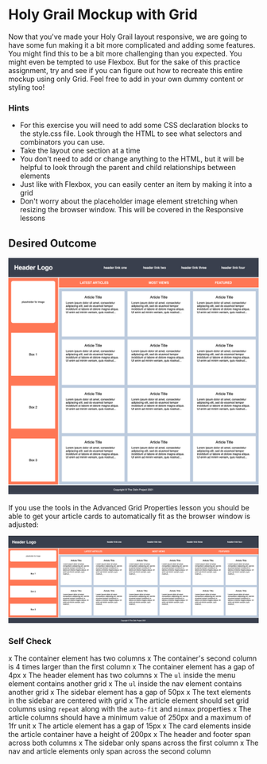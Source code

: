 # Holy Grail Mockup with Grid

Now that you've made your Holy Grail layout responsive, we are going to have some fun making it a bit more complicated and adding some features. You might find this to be a bit more challenging than you expected. You might even be tempted to use Flexbox. But for the sake of this practice assignment, try and see if you can figure out how to recreate this entire mockup using only Grid. Feel free to add in your own dummy content or styling too!

### Hints
- For this exercise you will need to add some CSS declaration blocks to the style.css file. Look through the HTML to see what selectors and combinators you can use.
- Take the layout one section at a time
- You don't need to add or change anything to the HTML, but it will be helpful to look through the parent and child relationships between elements
- Just like with Flexbox, you can easily center an item by making it into a grid
- Don't worry about the placeholder image element stretching when resizing the browser window. This will be covered in the Responsive lessons

## Desired Outcome

![desired outcome](./desired-outcome.png)

If you use the tools in the Advanced Grid Properties lesson you should be able to get your article cards to automatically fit as the browser window is adjusted:

![desired outcome stretched](./desired-outcome-stretched.png)

### Self Check
x The container element has two columns
x The container's second column is 4 times larger than the first column
x The container element has a gap of 4px
x The header element has two columns
x The `ul` inside the menu element contains another grid
x The `ul` inside the nav element contains another grid
x The sidebar element has a gap of 50px
x The text elements in the sidebar are centered with grid
x The article element should set grid columns using `repeat` along with the `auto-fit` and `minmax` properties
x  The article columns should have a minimum value of 250px and a maximum of 1fr unit
x The article element has a gap of 15px
x The card elements inside the article container have a height of 200px
x The header and footer span across both columns
x The sidebar only spans across the first column
x The nav and article elements only span across the second column
